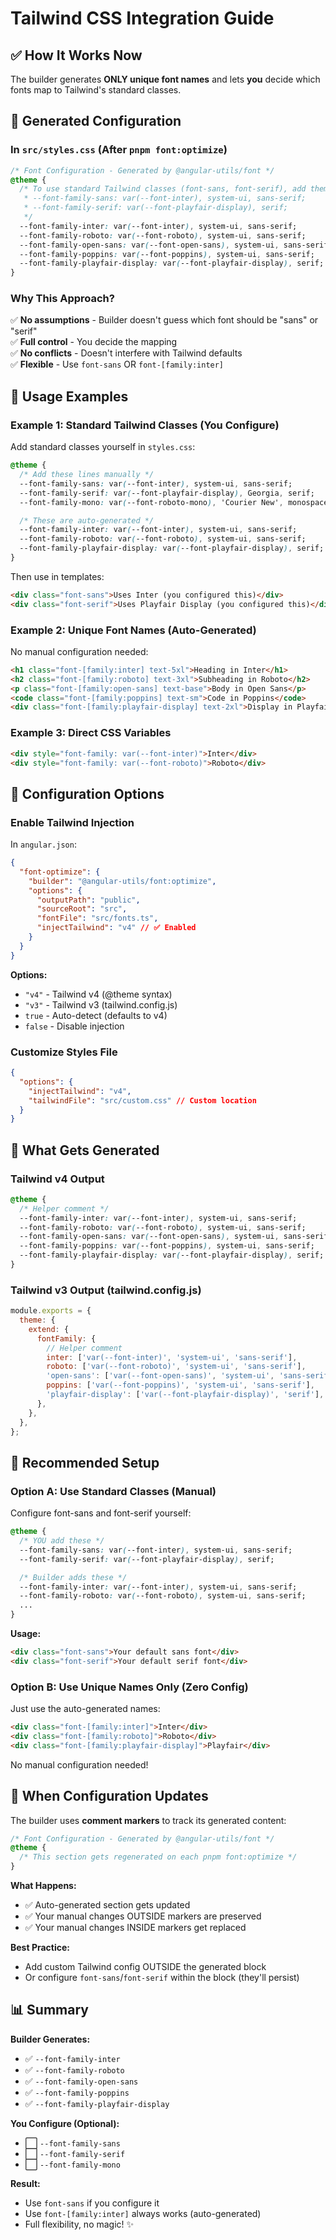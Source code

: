 # Tailwind CSS Integration Guide

## ✅ How It Works Now

The builder generates **ONLY unique font names** and lets **you** decide which fonts map to Tailwind's standard classes.

## 🎨 Generated Configuration

### In `src/styles.css` (After `pnpm font:optimize`)

```css
/* Font Configuration - Generated by @angular-utils/font */
@theme {
  /* To use standard Tailwind classes (font-sans, font-serif), add them here:
   * --font-family-sans: var(--font-inter), system-ui, sans-serif;
   * --font-family-serif: var(--font-playfair-display), serif;
   */
  --font-family-inter: var(--font-inter), system-ui, sans-serif;
  --font-family-roboto: var(--font-roboto), system-ui, sans-serif;
  --font-family-open-sans: var(--font-open-sans), system-ui, sans-serif;
  --font-family-poppins: var(--font-poppins), system-ui, sans-serif;
  --font-family-playfair-display: var(--font-playfair-display), serif;
}
```

### Why This Approach?

✅ **No assumptions** - Builder doesn't guess which font should be "sans" or "serif"  
✅ **Full control** - You decide the mapping  
✅ **No conflicts** - Doesn't interfere with Tailwind defaults  
✅ **Flexible** - Use `font-sans` OR `font-[family:inter]`

## 📖 Usage Examples

### Example 1: Standard Tailwind Classes (You Configure)

Add standard classes yourself in `styles.css`:

```css
@theme {
  /* Add these lines manually */
  --font-family-sans: var(--font-inter), system-ui, sans-serif;
  --font-family-serif: var(--font-playfair-display), Georgia, serif;
  --font-family-mono: var(--font-roboto-mono), 'Courier New', monospace;

  /* These are auto-generated */
  --font-family-inter: var(--font-inter), system-ui, sans-serif;
  --font-family-roboto: var(--font-roboto), system-ui, sans-serif;
  --font-family-playfair-display: var(--font-playfair-display), serif;
}
```

Then use in templates:

```html
<div class="font-sans">Uses Inter (you configured this)</div>
<div class="font-serif">Uses Playfair Display (you configured this)</div>
```

### Example 2: Unique Font Names (Auto-Generated)

No manual configuration needed:

```html
<h1 class="font-[family:inter] text-5xl">Heading in Inter</h1>
<h2 class="font-[family:roboto] text-3xl">Subheading in Roboto</h2>
<p class="font-[family:open-sans] text-base">Body in Open Sans</p>
<code class="font-[family:poppins] text-sm">Code in Poppins</code>
<div class="font-[family:playfair-display] text-2xl">Display in Playfair</div>
```

### Example 3: Direct CSS Variables

```html
<div style="font-family: var(--font-inter)">Inter</div>
<div style="font-family: var(--font-roboto)">Roboto</div>
```

## 🔧 Configuration Options

### Enable Tailwind Injection

In `angular.json`:

```json
{
  "font-optimize": {
    "builder": "@angular-utils/font:optimize",
    "options": {
      "outputPath": "public",
      "sourceRoot": "src",
      "fontFile": "src/fonts.ts",
      "injectTailwind": "v4" // ✅ Enabled
    }
  }
}
```

**Options:**

- `"v4"` - Tailwind v4 (@theme syntax)
- `"v3"` - Tailwind v3 (tailwind.config.js)
- `true` - Auto-detect (defaults to v4)
- `false` - Disable injection

### Customize Styles File

```json
{
  "options": {
    "injectTailwind": "v4",
    "tailwindFile": "src/custom.css" // Custom location
  }
}
```

## 📝 What Gets Generated

### Tailwind v4 Output

```css
@theme {
  /* Helper comment */
  --font-family-inter: var(--font-inter), system-ui, sans-serif;
  --font-family-roboto: var(--font-roboto), system-ui, sans-serif;
  --font-family-open-sans: var(--font-open-sans), system-ui, sans-serif;
  --font-family-poppins: var(--font-poppins), system-ui, sans-serif;
  --font-family-playfair-display: var(--font-playfair-display), serif;
}
```

### Tailwind v3 Output (tailwind.config.js)

```javascript
module.exports = {
  theme: {
    extend: {
      fontFamily: {
        // Helper comment
        inter: ['var(--font-inter)', 'system-ui', 'sans-serif'],
        roboto: ['var(--font-roboto)', 'system-ui', 'sans-serif'],
        'open-sans': ['var(--font-open-sans)', 'system-ui', 'sans-serif'],
        poppins: ['var(--font-poppins)', 'system-ui', 'sans-serif'],
        'playfair-display': ['var(--font-playfair-display)', 'serif'],
      },
    },
  },
};
```

## 🎯 Recommended Setup

### Option A: Use Standard Classes (Manual)

Configure font-sans and font-serif yourself:

```css
@theme {
  /* YOU add these */
  --font-family-sans: var(--font-inter), system-ui, sans-serif;
  --font-family-serif: var(--font-playfair-display), serif;

  /* Builder adds these */
  --font-family-inter: var(--font-inter), system-ui, sans-serif;
  --font-family-roboto: var(--font-roboto), system-ui, sans-serif;
  ...
}
```

**Usage:**

```html
<div class="font-sans">Your default sans font</div>
<div class="font-serif">Your default serif font</div>
```

### Option B: Use Unique Names Only (Zero Config)

Just use the auto-generated names:

```html
<div class="font-[family:inter]">Inter</div>
<div class="font-[family:roboto]">Roboto</div>
<div class="font-[family:playfair-display]">Playfair</div>
```

No manual configuration needed!

## 🔄 When Configuration Updates

The builder uses **comment markers** to track its generated content:

```css
/* Font Configuration - Generated by @angular-utils/font */
@theme {
  /* This section gets regenerated on each pnpm font:optimize */
}
```

**What Happens:**

- ✅ Auto-generated section gets updated
- ✅ Your manual changes OUTSIDE markers are preserved
- ✅ Your manual changes INSIDE markers get replaced

**Best Practice:**

- Add custom Tailwind config OUTSIDE the generated block
- Or configure `font-sans`/`font-serif` within the block (they'll persist)

## 📊 Summary

**Builder Generates:**

- ✅ `--font-family-inter`
- ✅ `--font-family-roboto`
- ✅ `--font-family-open-sans`
- ✅ `--font-family-poppins`
- ✅ `--font-family-playfair-display`

**You Configure (Optional):**

- ⬜ `--font-family-sans`
- ⬜ `--font-family-serif`
- ⬜ `--font-family-mono`

**Result:**

- Use `font-sans` if you configure it
- Use `font-[family:inter]` always works (auto-generated)
- Full flexibility, no magic! ✨
